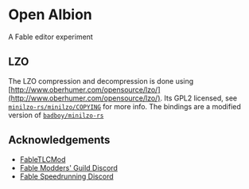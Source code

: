 # Open Albion

A Fable editor experiment

## LZO

The LZO compression and decompression is done using [http://www.oberhumer.com/opensource/lzo/](http://www.oberhumer.com/opensource/lzo/). Its GPL2 licensed, see [`minilzo-rs/minilzo/COPYING`](./fable_data/minilzo/COPYING) for more info. The bindings are a modified version of
[`badboy/minilzo-rs`](https://github.com/badboy/minilzo-rs)

## Acknowledgements

- [FableTLCMod](http://fabletlcmod.com)
- [Fable Modders' Guild Discord](https://discord.gg/xUYzkCw)
- [Fable Speedrunning Discord](https://discord.gg/Sv8P6Ef)